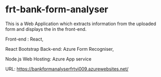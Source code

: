 # frt-bank-form-analyser
This is a Web Application which extracts information from the uploaded form and displays the in the front-end.

Front-end : React,

React Bootstrap Back-end: Azure Form Recogniser,

Node.js Web Hosting: Azure App service

URL: https://bankformanalyserfrtvi009.azurewebsites.net/
